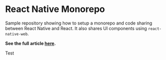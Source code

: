 # React Native Monorepo

Sample repository showing how to setup a monorepo and code sharing between React Native and React. It also shares UI components using `react-native-web`.

**See the full article [here]().**


Test 
